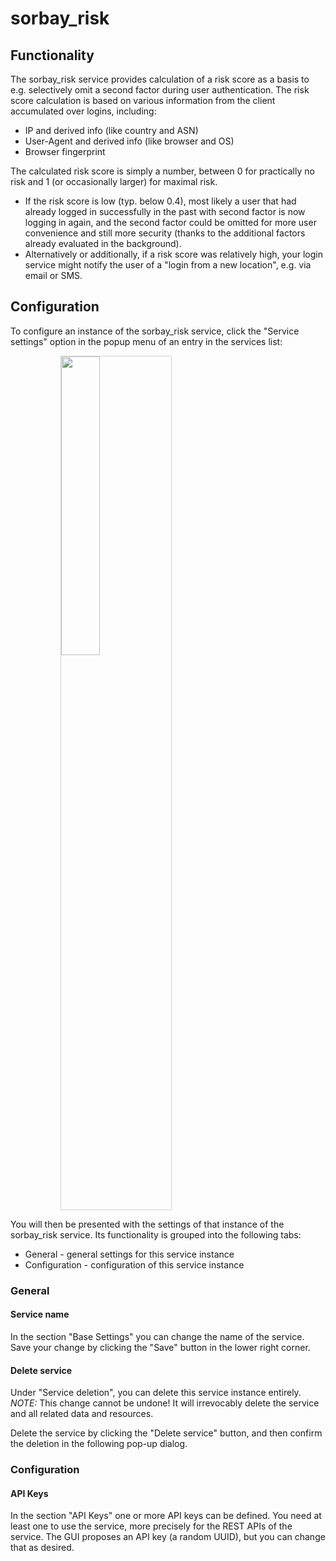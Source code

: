 # sorbay_risk

## Functionality

The sorbay_risk service provides calculation of a risk score as a basis
to e.g. selectively omit a second factor during user authentication.
The risk score calculation is based on various information from the
client accumulated over logins, including:

- IP and derived info (like country and ASN)
- User-Agent and derived info (like browser and OS)
- Browser fingerprint

The calculated risk score is simply a number, between 0 for
practically no risk and 1 (or occasionally larger) for maximal risk.

- If the risk score is low (typ. below 0.4), most likely a user that had
already logged in successfully in the past with second factor is now
logging in again, and the second factor could be omitted for more
user convenience and still more security
(thanks to the additional factors already evaluated in the background).
- Alternatively or additionally, if a risk score was relatively high,
your login service might notify the user of a
"login from a new location", e.g. via email or SMS.

## Configuration

To configure an instance of the sorbay_risk service, click the "Service settings"
option in the popup menu of an entry in the services list:

<img style="margin-left: 80px; width: 35%; border: 1px; border-style: solid; border-color: lightgray" src="../img/services_service_details_popup.png">

You will then be presented with the settings of that instance of the sorbay_risk service.
Its functionality is grouped into the following tabs:

* General - general settings for this service instance
* Configuration - configuration of this service instance

### General

#### Service name

In the section "Base Settings" you can change the name of the service.
Save your change by clicking the "Save" button in the lower right corner.

#### Delete service

Under "Service deletion", you can delete this service instance entirely.
*NOTE:* This change cannot be undone! It will irrevocably delete the service
and all related data and resources.

Delete the service by clicking the "Delete service" button,
and then confirm the deletion in the following pop-up dialog.

### Configuration

#### API Keys

In the section "API Keys" one or more API keys can be defined.
You need at least one to use the service, more precisely for the REST APIs of the service.
The GUI proposes an API key (a random UUID), but you can change that as desired.
